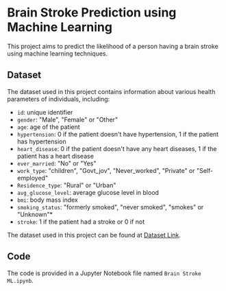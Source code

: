 # Brain Stroke Prediction using Machine Learning

This project aims to predict the likelihood of a person having a brain stroke using machine learning techniques.

## Dataset
The dataset used in this project contains information about various health parameters of individuals, including:

- `id`: unique identifier 
- `gender`: "Male", "Female" or "Other" 
- `age`: age of the patient 
- `hypertension`: 0 if the patient doesn't have hypertension, 1 if the patient has hypertension 
- `heart_disease`: 0 if the patient doesn't have any heart diseases, 1 if the patient has a heart disease 
- `ever_married`: "No" or "Yes" 
- `work_type`: "children", "Govt_jov", "Never_worked", "Private" or "Self-employed" 
- `Residence_type`: "Rural" or "Urban" 
- `avg_glucose_level`: average glucose level in blood 
- `bmi`: body mass index 
- `smoking_status`: "formerly smoked", "never smoked", "smokes" or "Unknown"* 
- `stroke`: 1 if the patient had a stroke or 0 if not 

The dataset used in this project can be found at [Dataset Link](https://www.kaggle.com/datasets/fedesoriano/stroke-prediction-dataset).

## Code
The code is provided in a Jupyter Notebook file named `Brain Stroke ML.ipynb`.
